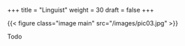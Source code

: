 +++
title = "Linguist"
weight = 30
draft = false
+++

{{< figure class="image main" src="/images/pic03.jpg" >}}

Todo